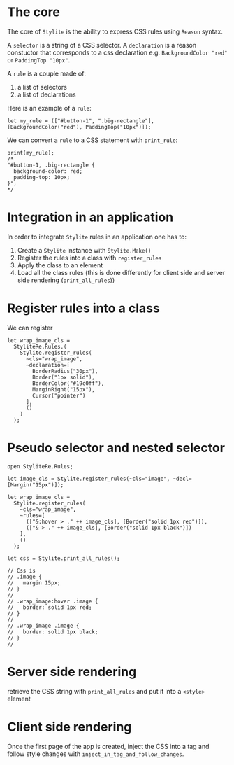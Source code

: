 # The core

The core of `Stylite` is the ability to express CSS rules using `Reason` syntax.

A `selector` is a string of a CSS selector.
A `declaration` is a reason constuctor that corresponds to a css declaration e.g. `BackgroundColor "red"` or `PaddingTop "10px"`.

A `rule` is a couple made of:
1. a list of selectors
2. a list of declarations

Here is an example of a `rule`:
```reason
let my_rule = (["#button-1", ".big-rectangle"], [BackgroundColor("red"), PaddingTop("10px")]);
```

We can convert a `rule` to a CSS statement with `print_rule`:
```reason
print(my_rule);
/*
"#button-1, .big-rectangle {
  background-color: red;
  padding-top: 10px;
}";
*/
```

# Integration in an application

In order to integrate `Stylite` rules in an application one has to:
1. Create a `Stylite` instance with `Stylite.Make()`
2. Register the rules into a class with `register_rules`
3. Apply the class to an element
4. Load all the class rules (this is done differently for client side and server side rendering (`print_all_rules`))

# Register rules into a class

We can register 
```reason
let wrap_image_cls =
  StyliteRe.Rules.(
    Stylite.register_rules(
      ~cls="wrap_image",
      ~declaration=[
        BorderRadius("30px"),
        Border("1px solid"),
        BorderColor("#19c0ff"),
        MarginRight("15px"),
        Cursor("pointer")
      ],
      ()
    )
  );
```

# Pseudo selector and nested selector

```reason
open StyliteRe.Rules;

let image_cls = Stylite.register_rules(~cls="image", ~decl=[Margin("15px")]);

let wrap_image_cls =
  Stylite.register_rules(
    ~cls="wrap_image",
    ~rules=[
      (["&:hover > ." ++ image_cls], [Border("solid 1px red")]),
      (["& > ." ++ image_cls], [Border("solid 1px black")])
    ],
    ()
  );

let css = Stylite.print_all_rules();

// Css is
// .image {
//   margin 15px;
// }
//
// .wrap_image:hover .image {
//   border: solid 1px red;
// }
//
// .wrap_image .image {
//   border: solid 1px black;
// }
//
```

# Server side rendering

retrieve the CSS string with `print_all_rules` and put it into a `<style>` element

# Client side rendering

Once the first page of the app is created, inject the CSS into a tag and follow style changes with `inject_in_tag_and_follow_changes`.